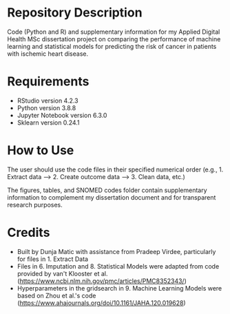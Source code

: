 # Repository Description
Code (Python and R) and supplementary information for my Applied Digital Health MSc dissertation project on comparing the performance of machine learning and statistical models for predicting the risk of cancer in patients with ischemic heart disease. 

# Requirements

- RStudio version 4.2.3
- Python version 3.8.8
- Jupyter Notebook version 6.3.0
- Sklearn version 0.24.1

# How to Use

The user should use the code files in their specified numerical order (e.g., 1. Extract data --> 2. Create outcome data --> 3. Clean data, etc.)

The figures, tables, and SNOMED codes folder contain supplementary information to complement my dissertation document and for transparent research purposes. 

# Credits
- Built by Dunja Matic with assistance from Pradeep Virdee, particularly for files in 1. Extract Data
- Files in 6. Imputation and 8. Statistical Models were adapted from code provided by van't Klooster et al. (https://www.ncbi.nlm.nih.gov/pmc/articles/PMC8352343/)
- Hyperparameters in the gridsearch in 9. Machine Learning Models were based on Zhou et al.'s code (https://www.ahajournals.org/doi/10.1161/JAHA.120.019628)

